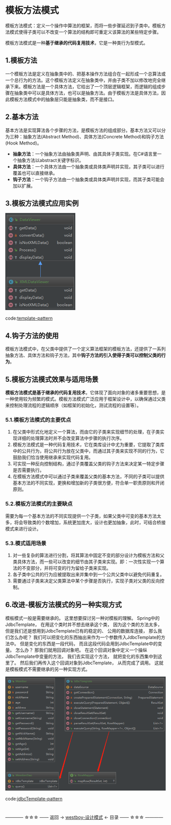# 模板方法模式

模板方法模式：定义一个操作中算法的框架，而将一些步骤延迟到子类中。模板方法模式使得子类可以不改变一个算法的结构即可重定义该算法的某些特定步骤。

模板方法模式是一种**基于继承的代码复用技术**，它是一种类行为型模式。

## 1.模板方法

一个模板方法是定义在抽象类中的、把基本操作方法组合在一起形成一个总算法或一个总行为的方法。这个模板方法定义在抽象类中，并由子类不加以修改地完全继承下来。模板方法是一个具体方法，它给出了一个顶层逻辑框架，而逻辑的组成步骤在抽象类中可以是具体方法，也可以是抽象方法。由于模板方法是具体方法，因此模板方法模式中的抽象层只能是抽象类，而不是接口。

## 2.基本方法
 
基本方法是实现算法各个步骤的方法，是模板方法的组成部分。基本方法又可以分为三种：抽象方法(Abstract Method)、具体方法(Concrete Method)和钩子方法(Hook Method)。

* **抽象方法**：一个抽象方法由抽象类声明、由其具体子类实现。在C#语言里一个抽象方法以abstract关键字标识。
* **具体方法**：一个具体方法由一个抽象类或具体类声明并实现，其子类可以进行覆盖也可以直接继承。
* **钩子方法**：一个钩子方法由一个抽象类或具体类声明并实现，而其子类可能会加以扩展。

## 3.模板方法模式应用实例

![](img/img-004.png)

code:[template-pattern](https://github.com/wsboy/ocean/tree/master/design-pattern/src/main/java/com/westboy/ocean/templatepattern)

## 4.钩子方法的使用

模板方法模式中，在父类中提供了一个定义算法框架的模板方法，还提供了一系列抽象方法、具体方法和钩子方法，其中**钩子方法的引入使得子类可以控制父类的行为**。

## 5.模板方法模式效果与适用场景

**模板方法模式是基于继承的代码复用技术**，它体现了面向对象的诸多重要思想，是一种使用较为频繁的模式。模板方法模式广泛应用于框架设计中，以确保通过父类来控制处理流程的逻辑顺序（如框架的初始化，测试流程的设置等）。

### 5.1.模板方法模式的主要优点

1. 在父类中形式化地定义一个算法，而由它的子类来实现细节的处理，在子类实现详细的处理算法时并不会改变算法中步骤的执行次序。
2. 模板方法模式是一种代码复用技术，它在类库设计中尤为重要，它提取了类库中的公共行为，将公共行为放在父类中，而通过其子类来实现不同的行为，它鼓励我们恰当使用继承来实现代码复用。
3. 可实现一种反向控制结构，通过子类覆盖父类的钩子方法来决定某一特定步骤是否需要执行。
4. 在模板方法模式中可以通过子类来覆盖父类的基本方法，不同的子类可以提供基本方法的不同实现，更换和增加新的子类很方便，符合单一职责原则和开闭原则。
 
### 5.2.模板方法模式的主要缺点

需要为每一个基本方法的不同实现提供一个子类，如果父类中可变的基本方法太多，将会导致类的个数增加，系统更加庞大，设计也更加抽象，此时，可结合桥接模式来进行设计。

### 5.3.模式适用场景

1. 对一些复杂的算法进行分割，将其算法中固定不变的部分设计为模板方法和父类具体方法，而一些可以改变的细节由其子类来实现。即：一次性实现一个算法的不变部分，并将可变的行为留给子类来实现。
2. 各子类中公共的行为应被提取出来并集中到一个公共父类中以避免代码重复。
3. 需要通过子类来决定父类算法中某个步骤是否执行，实现子类对父类的反向控制。

## 6.改进-模板方法模式的另一种实现方式

模板模式一般是需要继承的。 这里想要探讨另一种对模板的理解。 Spring中的JdbcTemplate， 在用这个类时并不想去继承这个类， 因为这个类的方法太多， 但是我们还是想用到JdbcTemplate已有的稳定的、 公用的数据库连接， 那么我们怎么办呢？ 我们可以把变化的东西抽出来作为一个参数传入JdbcTemplate的方法中。 但是变化的东西是一段代码， 而且这段代码会用到JdbcTemplate中的变量。 怎么办？ 那我们就用回调对象吧。 在这个回调对象中定义一个操纵JdbcTemplate中变量的方法， 我们去实现这个方法， 就把变化的东西集中到这里了。 然后我们再传入这个回调对象到JdbcTemplate， 从而完成了调用。 这就是模板模式不需要继承的另一种实现方式。

![](img/img-005.png)

code:[jdbcTemplate-pattern](https://github.com/wsboy/ocean/tree/master/design-pattern/src/main/java/com/westboy/ocean/templatepattern/jdbctemplate)
 
#

———— ☆☆☆ —— 返回 -> [westboy-设计模式](index.md) <- 目录 —— ☆☆☆ ————